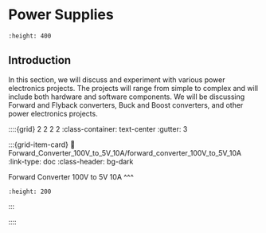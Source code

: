# Power Supplies

```{image} images/100V_to_12V_5A_forward_conv_arch.jpg
:height: 400
```

## Introduction
In this section, we will discuss and experiment with various power electronics projects. The projects will range from simple to complex and will include both hardware and software components.  We will be discussing Forward and Flyback converters, Buck and Boost converters, and other power electronics projects.

::::{grid} 2 2 2 2
:class-container: text-center
:gutter: 3

:::{grid-item-card}
:link: Forward_Converter_100V_to_5V_10A/forward_converter_100V_to_5V_10A
:link-type: doc
:class-header: bg-dark

Forward Converter 100V to 5V 10A
^^^
```{image} images/100V_to_5V_10A_Forward_Converter_Eagle_Sch.jpg
:height: 200
```
:::




::::